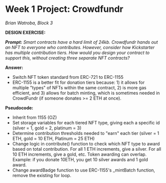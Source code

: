 # Week 1 Project: Crowdfundr

_Brian Watroba, Block 3_

**DESIGN EXERCISE:**

**_Prompt:_** _Smart contracts have a hard limit of 24kb. Crowdfundr hands out an NFT to everyone who contributes. However, consider how Kickstarter has multiple contribution tiers. How would you design your contract to support this, without creating three separate NFT contracts?_

**Answer:**

- Switch NFT token standard from ERC-721 to ERC-1155
- ERC-1155 is a better fit for donation tiers because: 1) it allows for multiple "types" of NFTs within the same contract, 2) is more gas efficient, and 3) allows for batch minting, which is sometimes needed in CrowdFundr (if someone donates >= 2 ETH at once).

**Pseudocode:**

- Inherit from 1155 (OZ)
- Set storage variables for each tiered NFT type, giving each a specific id (silver = 1, gold = 2, platinum = 3)
- Determine contribution thresholds needed to "earn" each tier (silver = 1 ETH, gold = 10 ETH, Platinum = 25 ETH)
- Change logic in contribute() function to check which NFT type to award based on total contribution. For all 1 ETH increments, give a silver. For all 10 ETH increments, give a gold, etc. Token awarding can overlap. Example: if you donate 10ETH, you get 10 silver awards and 1 gold award.
- Change awardBadge function to use ERC-1155's \_mintBatch function, remove the existing for loop.
